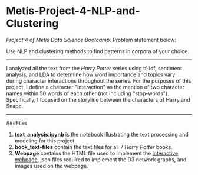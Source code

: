 # Metis-Project-4-NLP-and-Clustering

*Project 4 of Metis Data Science Bootcamp.* Problem statement below: 

Use NLP and clustering methods to find patterns in corpora of your choice. 
___
I analyzed all the text from the *Harry Potter* series using tf-idf, sentiment analysis, and LDA to determine how word importance and topics vary during character interactions throughout the series. For the purposes of this project, I define a character "interaction" as the mention of two character names within 50 words of each other (not including "stop-words"). Specifically, I focused on the storyline between the characters of Harry and Snape.
___

###Files

1) **text_analysis.ipynb** is the notebook illustrating the text processing and modeling for this project.  
2) **book_text-files** contain the text files for all 7 *Harry Potter* books.  
3) **Webpage** contains the HTML file used to implement the [interactive webpage](https://rawgit.com/jmfradkin/Metis-Project-4-NLP-and-Clustering/master/webpage/interactive_page.html), json files required to implement the D3 network graphs, and images used on the webpage.